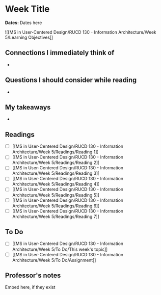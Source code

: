 # Week Title
**Dates:** Dates here

![[MS in User-Centered Design/RUCD 130 - Information Architecture/Week 5/Learning Objectives]]

## Connections I immediately think of
- 

## Questions I should consider while reading
- 

## My takeaways
- 


## Readings
- [ ] [[MS in User-Centered Design/RUCD 130 - Information Architecture/Week 5/Readings/Reading 1]]
- [ ] [[MS in User-Centered Design/RUCD 130 - Information Architecture/Week 5/Readings/Reading 2]]
- [ ] [[MS in User-Centered Design/RUCD 130 - Information Architecture/Week 5/Readings/Reading 3]]
- [ ] [[MS in User-Centered Design/RUCD 130 - Information Architecture/Week 5/Readings/Reading 4]]
- [ ] [[MS in User-Centered Design/RUCD 130 - Information Architecture/Week 5/Readings/Reading 5]]
- [ ] [[MS in User-Centered Design/RUCD 130 - Information Architecture/Week 5/Readings/Reading 6]]
- [ ] [[MS in User-Centered Design/RUCD 130 - Information Architecture/Week 5/Readings/Reading 7]]

## To Do
- [ ] [[MS in User-Centered Design/RUCD 130 - Information Architecture/Week 5/To Do/This week's topic]]
- [ ] [[MS in User-Centered Design/RUCD 130 - Information Architecture/Week 5/To Do/Assignment]]

## Professor's notes
Embed here, if they exist